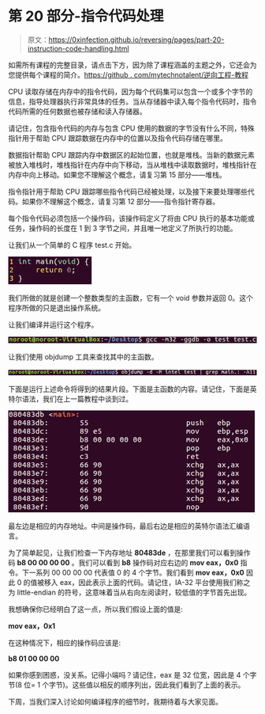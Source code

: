 # 第 20 部分-指令代码处理

> 原文：<https://0xinfection.github.io/reversing/pages/part-20-instruction-code-handling.html>

如需所有课程的完整目录，请点击下方，因为除了课程涵盖的主题之外，它还会为您提供每个课程的简介。[https://github . com/mytechnotalent/逆向工程-教程](https://github.com/mytechnotalent/Reverse-Engineering-Tutorial)

CPU 读取存储在内存中的指令代码，因为每个代码集可以包含一个或多个字节的信息，指导处理器执行非常具体的任务。当从存储器中读入每个指令代码时，指令代码所需的任何数据也被存储和读入存储器。

请记住，包含指令代码的内存与包含 CPU 使用的数据的字节没有什么不同，特殊指针用于帮助 CPU 跟踪数据在内存中的位置以及指令代码存储在哪里。

数据指针帮助 CPU 跟踪内存中数据区的起始位置，也就是堆栈。当新的数据元素被放入堆栈时，堆栈指针在内存中向下移动，当从堆栈中读取数据时，堆栈指针在内存中向上移动。如果您不理解这个概念，请复习第 15 部分——堆栈。

指令指针用于帮助 CPU 跟踪哪些指令代码已经被处理，以及接下来要处理哪些代码。如果你不理解这个概念，请复习第 12 部分——指令指针寄存器。

每个指令代码必须包括一个操作码，该操作码定义了将由 CPU 执行的基本功能或任务，操作码的长度在 1 到 3 字节之间，并且唯一地定义了所执行的功能。

让我们从一个简单的 C 程序 test.c 开始。

![](img/b489139852974799146380ec64e3baaa.png)

我们所做的就是创建一个整数类型的主函数，它有一个 void 参数并返回 0。这个程序所做的只是退出操作系统。

让我们编译并运行这个程序。

![](img/6c5913ba32635000bceb9682d47df090.png)

让我们使用 objdump 工具来查找其中的主函数。

![](img/fe3e091fd2db416e2451c014ce0dddde.png)

下面是运行上述命令将得到的结果片段。下面是主函数的内容。请记住，下面是英特尔语法，我们在上一篇教程中谈到过。

![](img/0ca55f00d5ee31b4a8beda9fba894b65.png)

最左边是相应的内存地址。中间是操作码，最后右边是相应的英特尔语法汇编语言。

为了简单起见，让我们检查一下内存地址 **80483de** ，在那里我们可以看到操作码 **b8 00 00 00 00** 。我们可以看到 **b8** 操作码对应右边的 **mov eax，0x0** 指令。下一系列 00 00 00 00 代表值 0 的 4 个字节。我们看到 **mov eax，0x0** 因此 0 的值被移入 eax，因此表示上面的代码。请记住，IA-32 平台使用我们称之为 little-endian 的符号，这意味着当从右向左阅读时，较低值的字节首先出现。

我想确保你已经明白了这一点，所以我们假设上面的值是:

**mov eax，0x1**

在这种情况下，相应的操作码应该是:

**b8 01 00 00 00**

如果你感到困惑，没关系。记得小端吗？请记住，eax 是 32 位宽，因此是 4 个字节(8 位= 1 个字节)。这些值以相反的顺序列出，因此我们看到了上面的表示。

下周，当我们深入讨论如何编译程序的细节时，我期待着与大家见面。